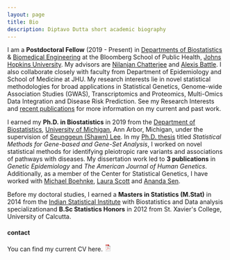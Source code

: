 ```yaml
---
layout: page
title: Bio
description: Diptavo Dutta short academic biography
---
```


<p align="justify">

I am a <b>Postdoctoral Fellow</b> (2019 - Present) in <a href="https://www.jhsph.edu/departments/biostatistics/">Departments of Biostatistics</a> & <a href="https://www.bme.jhu.edu/">Biomedical Engineering</a> at the Bloomberg School of Public Health, <a href="https://www.jhu.edu/">Johns Hopkins University</a>. My advisors are <a href="https://www.jhsph.edu/faculty/directory/profile/1826/nilanjan-chatterjee">Nilanjan Chatterjee</a>  and <a href="https://www.bme.jhu.edu/people/faculty/alexis-battle">Alexis Battle</a>. I also collaborate closely with faculty from Department of Epidemiology and School of Medicine at JHU. My research interests lie in novel statistical methodologies for broad applications in Statistical Genetics, Genome-wide Association Studies (GWAS), Transcriptomics and Proteomics, Multi-Omics Data Integration and Disease Risk Prediction. See my Research Interests and <a href="https://diptavo.github.io/pages/pubs.html"> recent publications</a> for more information on my current and past work.

</p>

<p></p>
<p></p>
<p></p>

<p align="justify">

I earned my <b>Ph.D. in Biostatistics</b> in 2019 from the <a href="https://sph.umich.edu/biostat/">Department of Biostatistics</a>, <a href="https://umich.edu/">University of Michigan</a>, Ann Arbor, Michigan, under the supervision of <a href="https://sph.umich.edu/faculty-profiles/lee-seunggeun.html">Seunggeun (Shawn) Lee</a>. In my <a href="https://diptavo.github.io/pages/pubs.html#dissertation">Ph.D. thesis</a> titled <i>Statistical Methods for Gene-based and Gene-Set Analysis</i>, I worked on novel statistical methods for identifying pleiotropic rare variants and associations of pathways with diseases. My dissertation work led to <b>3 publications</b> in <i>Genetic Epidemiology</i> and <i>The American Journal of Human Genetics</i>.  Additionally, as a member of the Center for Statistical Genetics, I have worked with <a href="https://sph.umich.edu/faculty-profiles/boehnke-michael.html">Michael Boehnke</a>, <a href="https://sph.umich.edu/faculty-profiles/scott-laura.html">Laura Scott</a> and <a href="https://sph.umich.edu/faculty-profiles/sen-ananda.html">Ananda Sen</a>. 

</p>


<p align="justify">

Before my doctoral studies, I earned a <b>Masters in Statistics (M.Stat)</b> in 2014 from the <a href="https://www.isical.ac.in/">Indian Statistical Institute</a> with Biostatistics and Data analysis specializationand <b>B.Sc Statistics Honors</b> in 2012 from St. Xavier's College, University of Calcutta.
</p>

<p></p>


<div class="container">
<h4><a name="Resume"></a>contact</h4>

You can find my current CV here. [![pdf](icons16/pdf-icon.png)](CV_DD.pdf)

</div>
<!--

<p></p>

<td class="left">
    <img id="frontphoto" src="wordcloud.svg" width="500" height="500" alt="" />
</td>

-->

<div class="container">
<h4><a name="contact"></a>contact</h4>

    <div class="row-fluid">
        <div class="span5">
           Diptavo Dutta<br/>
            <a href="https://www.jhsph.edu/departments/biostatistics/">Department of Biostatistics</a><br/>
            Bloomberg School of Public Health<br/>
            615 N Wolfe Street, E3001<br/>
            Baltimore, MD 21205<br/>
            USA<br/>
	    Email: diptavo21@jhu.edu, dutta.diptavo@gmail.com<br/>
        </div>
    </div>
</div>
